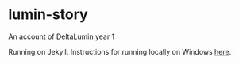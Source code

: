# lumin-story
An account of DeltaLumin year 1

Running on Jekyll. Instructions for running locally on Windows [here](http://jekyll-windows.juthilo.com/). 
